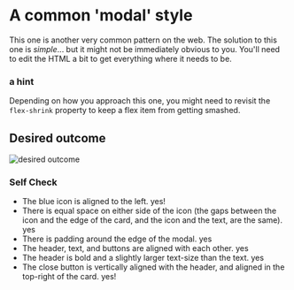 # A common 'modal' style
This one is another very common pattern on the web. The solution to this one is _simple_... but it might not be immediately obvious to you. You'll need to edit the HTML a bit to get everything where it needs to be.

### a hint
Depending on how you approach this one, you might need to revisit the `flex-shrink` property to keep a flex item from getting smashed.

## Desired outcome

![desired outcome](./desired-outcome.png)

### Self Check

- The blue icon is aligned to the left. yes!
- There is equal space on either side of the icon (the gaps between the icon and the edge of the card, and the icon and the text, are the same). yes
- There is padding around the edge of the modal. yes
- The header, text, and buttons are aligned with each other. yes
- The header is bold and a slightly larger text-size than the text. yes
- The close button is vertically aligned with the header, and aligned in the top-right of the card. yes!

